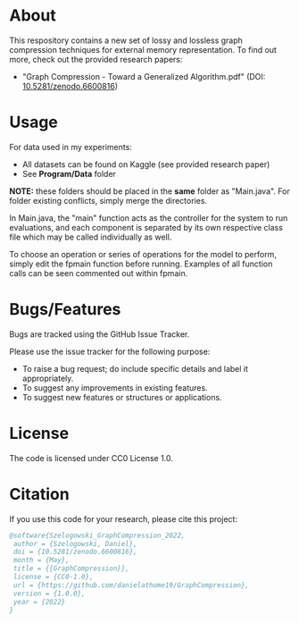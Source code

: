 # About
This respository contains a new set of lossy and lossless graph compression techniques for external memory representation. To find out more, check out the provided research papers:
  * "Graph Compression - Toward a Generalized Algorithm.pdf" (DOI: [10.5281/zenodo.6600816](https://doi.org/10.5281/zenodo.6600816))
 
# Usage
For data used in my experiments:
  * All datasets can be found on Kaggle (see provided research paper)
  * See **Program/Data** folder

**NOTE:** these folders should be placed in the **same** folder as "Main.java". For folder existing conflicts, simply merge the directories.


In Main.java, the "main" function acts as the controller for the system to run evaluations, and each component is separated by its own respective class file which may be called individually as well.

To choose an operation or series of operations for the model to perform, simply edit the fpmain function before running. Examples of all function calls can be seen commented out within fpmain.

# Bugs/Features
Bugs are tracked using the GitHub Issue Tracker.

Please use the issue tracker for the following purpose:
  * To raise a bug request; do include specific details and label it appropriately.
  * To suggest any improvements in existing features.
  * To suggest new features or structures or applications.

# License
The code is licensed under CC0 License 1.0.

# Citation
If you use this code for your research, please cite this project:
```bibtex
@software{Szelogowski_GraphCompression_2022,
 author = {Szelogowski, Daniel},
 doi = {10.5281/zenodo.6600816},
 month = {May},
 title = {{GraphCompression}},
 license = {CC0-1.0},
 url = {https://github.com/danielathome19/GraphCompression},
 version = {1.0.0},
 year = {2022}
}
```
